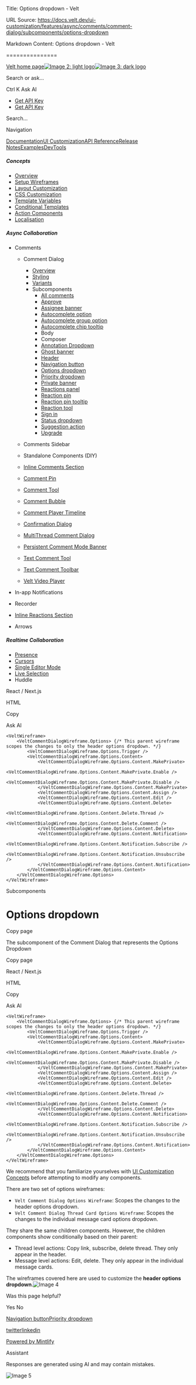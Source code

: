 Title: Options dropdown - Velt

URL Source: https://docs.velt.dev/ui-customization/features/async/comments/comment-dialog/subcomponents/options-dropdown

Markdown Content:
Options dropdown - Velt

===============

[Velt home page![Image 2: light logo](https://mintlify.s3.us-west-1.amazonaws.com/velt/velt-logo-big-light.png)![Image 3: dark logo](https://mintlify.s3.us-west-1.amazonaws.com/velt/velt-logo-big.png)](https://docs.velt.dev/)

Search or ask...

Ctrl K Ask AI

*   [Get API Key](https://console.velt.dev/)
*   [Get API Key](https://console.velt.dev/)

Search...

Navigation

[Documentation](https://docs.velt.dev/get-started/overview)[UI Customization](https://docs.velt.dev/ui-customization/overview)[API Reference](https://docs.velt.dev/api-reference/rest-apis/v2/organizations/add-organizations)[Release Notes](https://docs.velt.dev/release-notes/version-4/upgrade-guide)[Examples](https://velt.dev/examples)[DevTools](https://velt.dev/devtools)

##### Concepts

*   [Overview](https://docs.velt.dev/ui-customization/overview)
*   [Setup Wireframes](https://docs.velt.dev/ui-customization/setup)
*   [Layout Customization](https://docs.velt.dev/ui-customization/layout)
*   [CSS Customization](https://docs.velt.dev/ui-customization/styling)
*   [Template Variables](https://docs.velt.dev/ui-customization/template-variables)
*   [Conditional Templates](https://docs.velt.dev/ui-customization/conditional-templates)
*   [Action Components](https://docs.velt.dev/ui-customization/custom-action-component)
*   [Localisation](https://docs.velt.dev/ui-customization/localisation)

##### Async Collaboration

*   Comments
    *   Comment Dialog
        *   [Overview](https://docs.velt.dev/ui-customization/features/async/comments/comment-dialog/overview)
        *   [Styling](https://docs.velt.dev/ui-customization/features/async/comments/comment-dialog/styling)
        *   [Variants](https://docs.velt.dev/ui-customization/features/async/comments/comment-dialog/pre-defined-variants)
        *   Subcomponents
            *   [All comments](https://docs.velt.dev/ui-customization/features/async/comments/comment-dialog/subcomponents/all-comments)
            *   [Approve](https://docs.velt.dev/ui-customization/features/async/comments/comment-dialog/subcomponents/approve)
            *   [Assignee banner](https://docs.velt.dev/ui-customization/features/async/comments/comment-dialog/subcomponents/assignee-banner)
            *   [Autocomplete option](https://docs.velt.dev/ui-customization/features/async/comments/comment-dialog/subcomponents/autocomplete-option)
            *   [Autocomplete group option](https://docs.velt.dev/ui-customization/features/async/comments/comment-dialog/subcomponents/autocomplete-group-option)
            *   [Autocomplete chip tooltip](https://docs.velt.dev/ui-customization/features/async/comments/comment-dialog/subcomponents/autocomplete-chip-tooltip)
            *   Body
            *   Composer
            *   [Annotation Dropdown](https://docs.velt.dev/ui-customization/features/async/comments/comment-dialog/subcomponents/custom-annotation-dropdown)
            *   [Ghost banner](https://docs.velt.dev/ui-customization/features/async/comments/comment-dialog/subcomponents/ghost-banner)
            *   [Header](https://docs.velt.dev/ui-customization/features/async/comments/comment-dialog/subcomponents/header)
            *   [Navigation button](https://docs.velt.dev/ui-customization/features/async/comments/comment-dialog/subcomponents/navigation-button)
            *   [Options dropdown](https://docs.velt.dev/ui-customization/features/async/comments/comment-dialog/subcomponents/options-dropdown)
            *   [Priority dropdown](https://docs.velt.dev/ui-customization/features/async/comments/comment-dialog/subcomponents/priority-dropdown)
            *   [Private banner](https://docs.velt.dev/ui-customization/features/async/comments/comment-dialog/subcomponents/private-banner)
            *   [Reactions panel](https://docs.velt.dev/ui-customization/features/async/comments/comment-dialog/subcomponents/reactions-panel)
            *   [Reaction pin](https://docs.velt.dev/ui-customization/features/async/comments/comment-dialog/subcomponents/reaction-pin)
            *   [Reaction pin tooltip](https://docs.velt.dev/ui-customization/features/async/comments/comment-dialog/subcomponents/reaction-pin-tooltip)
            *   [Reaction tool](https://docs.velt.dev/ui-customization/features/async/comments/comment-dialog/subcomponents/reaction-tool)
            *   [Sign in](https://docs.velt.dev/ui-customization/features/async/comments/comment-dialog/subcomponents/sign-in)
            *   [Status dropdown](https://docs.velt.dev/ui-customization/features/async/comments/comment-dialog/subcomponents/status-dropdown)
            *   [Suggestion action](https://docs.velt.dev/ui-customization/features/async/comments/comment-dialog/subcomponents/suggestion-action)
            *   [Upgrade](https://docs.velt.dev/ui-customization/features/async/comments/comment-dialog/subcomponents/upgrade)

    *   Comments Sidebar
    *   Standalone Components (DIY)
    *   [Inline Comments Section](https://docs.velt.dev/ui-customization/features/async/comments/inline-comments-section)
    *   [Comment Pin](https://docs.velt.dev/ui-customization/features/async/comments/comment-pin)
    *   [Comment Tool](https://docs.velt.dev/ui-customization/features/async/comments/comment-tool)
    *   [Comment Bubble](https://docs.velt.dev/ui-customization/features/async/comments/comment-bubble)
    *   [Comment Player Timeline](https://docs.velt.dev/ui-customization/features/async/comments/comment-player-timeline)
    *   [Confirmation Dialog](https://docs.velt.dev/ui-customization/features/async/comments/confirm-dialog)
    *   [MultiThread Comment Dialog](https://docs.velt.dev/ui-customization/features/async/comments/multithread-comment-dialog)
    *   [Persistent Comment Mode Banner](https://docs.velt.dev/ui-customization/features/async/comments/persistent-comment-mode-banner)
    *   [Text Comment Tool](https://docs.velt.dev/ui-customization/features/async/comments/text-comment-tool)
    *   [Text Comment Toolbar](https://docs.velt.dev/ui-customization/features/async/comments/text-comment-toolbar)
    *   [Velt Video Player](https://docs.velt.dev/ui-customization/features/async/comments/comment-video-player)

*   In-app Notifications
*   Recorder
*   [Inline Reactions Section](https://docs.velt.dev/ui-customization/features/async/inline-reactions)
*   Arrows

##### Realtime Collaboration

*   [Presence](https://docs.velt.dev/ui-customization/features/realtime/presence)
*   [Cursors](https://docs.velt.dev/ui-customization/features/realtime/cursors)
*   [Single Editor Mode](https://docs.velt.dev/ui-customization/features/realtime/single-editor-mode)
*   [Live Selection](https://docs.velt.dev/ui-customization/features/realtime/live-selection)
*   Huddle

React / Next.js

HTML

Copy

Ask AI

```
<VeltWireframe>
    <VeltCommentDialogWireframe.Options> {/* This parent wireframe scopes the changes to only the header options dropdown. */}
        <VeltCommentDialogWireframe.Options.Trigger />
        <VeltCommentDialogWireframe.Options.Content>
            <VeltCommentDialogWireframe.Options.Content.MakePrivate>
                <VeltCommentDialogWireframe.Options.Content.MakePrivate.Enable />
                <VeltCommentDialogWireframe.Options.Content.MakePrivate.Disable />
            </VeltCommentDialogWireframe.Options.Content.MakePrivate>
            <VeltCommentDialogWireframe.Options.Content.Assign />
            <VeltCommentDialogWireframe.Options.Content.Edit />
            <VeltCommentDialogWireframe.Options.Content.Delete>
                <VeltCommentDialogWireframe.Options.Content.Delete.Thread />
                <VeltCommentDialogWireframe.Options.Content.Delete.Comment />
            </VeltCommentDialogWireframe.Options.Content.Delete>
            <VeltCommentDialogWireframe.Options.Content.Notification>
                <VeltCommentDialogWireframe.Options.Content.Notification.Subscribe />
                <VeltCommentDialogWireframe.Options.Content.Notification.Unsubscribe />
            </VeltCommentDialogWireframe.Options.Content.Notification>
        </VeltCommentDialogWireframe.Options.Content>
    </VeltCommentDialogWireframe.Options>
</VeltWireframe>
```

Subcomponents

Options dropdown
================

Copy page

The subcomponent of the Comment Dialog that represents the Options Dropdown

Copy page

React / Next.js

HTML

Copy

Ask AI

```
<VeltWireframe>
    <VeltCommentDialogWireframe.Options> {/* This parent wireframe scopes the changes to only the header options dropdown. */}
        <VeltCommentDialogWireframe.Options.Trigger />
        <VeltCommentDialogWireframe.Options.Content>
            <VeltCommentDialogWireframe.Options.Content.MakePrivate>
                <VeltCommentDialogWireframe.Options.Content.MakePrivate.Enable />
                <VeltCommentDialogWireframe.Options.Content.MakePrivate.Disable />
            </VeltCommentDialogWireframe.Options.Content.MakePrivate>
            <VeltCommentDialogWireframe.Options.Content.Assign />
            <VeltCommentDialogWireframe.Options.Content.Edit />
            <VeltCommentDialogWireframe.Options.Content.Delete>
                <VeltCommentDialogWireframe.Options.Content.Delete.Thread />
                <VeltCommentDialogWireframe.Options.Content.Delete.Comment />
            </VeltCommentDialogWireframe.Options.Content.Delete>
            <VeltCommentDialogWireframe.Options.Content.Notification>
                <VeltCommentDialogWireframe.Options.Content.Notification.Subscribe />
                <VeltCommentDialogWireframe.Options.Content.Notification.Unsubscribe />
            </VeltCommentDialogWireframe.Options.Content.Notification>
        </VeltCommentDialogWireframe.Options.Content>
    </VeltCommentDialogWireframe.Options>
</VeltWireframe>
```

We recommend that you familiarize yourselves with [UI Customization Concepts](https://docs.velt.dev/ui-customization/overview) before attempting to modify any components.

There are two set of options wireframes:
*   `Velt Comment Dialog Options Wireframe`: Scopes the changes to the header options dropdown.
*   `Velt Comment Dialog Thread Card Options Wireframe`: Scopes the changes to the individual message card options dropdown.

They share the same children components. However, the children components show conditionally based on their parent:
*   Thread level actions: Copy link, subscribe, delete thread. They only appear in the header.
*   Message level actions: Edit, delete. They only appear in the individual message cards.

The wireframes covered here are used to customize the **header options dropdown**.![Image 4](https://mintlify.s3.us-west-1.amazonaws.com/velt/images/customization/options-dropdown-customization.png)

Was this page helpful?

Yes No

[Navigation button](https://docs.velt.dev/ui-customization/features/async/comments/comment-dialog/subcomponents/navigation-button)[Priority dropdown](https://docs.velt.dev/ui-customization/features/async/comments/comment-dialog/subcomponents/priority-dropdown)

[twitter](https://twitter.com/veltjs)[linkedin](https://www.linkedin.com/company/veltjs)

[Powered by Mintlify](https://mintlify.com/preview-request?utm_campaign=poweredBy&utm_medium=referral&utm_source=velt)

Assistant

Responses are generated using AI and may contain mistakes.

![Image 5](https://mintlify.s3.us-west-1.amazonaws.com/velt/images/customization/options-dropdown-customization.png)
